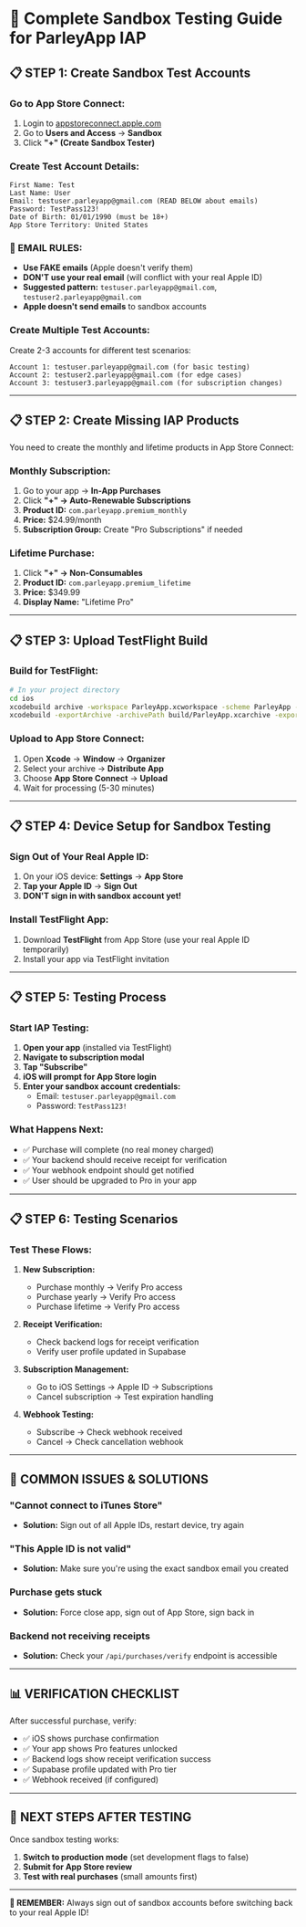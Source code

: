 # 🧪 Complete Sandbox Testing Guide for ParleyApp IAP

## 📋 **STEP 1: Create Sandbox Test Accounts**

### **Go to App Store Connect:**
1. Login to [appstoreconnect.apple.com](https://appstoreconnect.apple.com)
2. Go to **Users and Access** → **Sandbox**
3. Click **"+" (Create Sandbox Tester)**

### **Create Test Account Details:**
```
First Name: Test
Last Name: User
Email: testuser.parleyapp@gmail.com (READ BELOW about emails)
Password: TestPass123!
Date of Birth: 01/01/1990 (must be 18+)
App Store Territory: United States
```

### **🚨 EMAIL RULES:**
- **Use FAKE emails** (Apple doesn't verify them)
- **DON'T use your real email** (will conflict with your real Apple ID)
- **Suggested pattern:** `testuser.parleyapp@gmail.com`, `testuser2.parleyapp@gmail.com`
- **Apple doesn't send emails** to sandbox accounts

### **Create Multiple Test Accounts:**
Create 2-3 accounts for different test scenarios:
```
Account 1: testuser.parleyapp@gmail.com (for basic testing)
Account 2: testuser2.parleyapp@gmail.com (for edge cases)
Account 3: testuser3.parleyapp@gmail.com (for subscription changes)
```

---

## 📋 **STEP 2: Create Missing IAP Products**

You need to create the monthly and lifetime products in App Store Connect:

### **Monthly Subscription:**
1. Go to your app → **In-App Purchases**
2. Click **"+" → Auto-Renewable Subscriptions**
3. **Product ID:** `com.parleyapp.premium_monthly`
4. **Price:** $24.99/month
5. **Subscription Group:** Create "Pro Subscriptions" if needed

### **Lifetime Purchase:**
1. Click **"+" → Non-Consumables**
2. **Product ID:** `com.parleyapp.premium_lifetime`  
3. **Price:** $349.99
4. **Display Name:** "Lifetime Pro"

---

## 📋 **STEP 3: Upload TestFlight Build**

### **Build for TestFlight:**
```bash
# In your project directory
cd ios
xcodebuild archive -workspace ParleyApp.xcworkspace -scheme ParleyApp -archivePath build/ParleyApp.xcarchive
xcodebuild -exportArchive -archivePath build/ParleyApp.xcarchive -exportPath build/ -exportOptionsPlist exportOptions.plist
```

### **Upload to App Store Connect:**
1. Open **Xcode** → **Window** → **Organizer**
2. Select your archive → **Distribute App**
3. Choose **App Store Connect** → **Upload**
4. Wait for processing (5-30 minutes)

---

## 📋 **STEP 4: Device Setup for Sandbox Testing**

### **Sign Out of Your Real Apple ID:**
1. On your iOS device: **Settings** → **App Store**
2. **Tap your Apple ID** → **Sign Out**
3. **DON'T sign in with sandbox account yet!**

### **Install TestFlight App:**
1. Download **TestFlight** from App Store (use your real Apple ID temporarily)
2. Install your app via TestFlight invitation

---

## 📋 **STEP 5: Testing Process**

### **Start IAP Testing:**
1. **Open your app** (installed via TestFlight)
2. **Navigate to subscription modal**
3. **Tap "Subscribe"** 
4. **iOS will prompt for App Store login**
5. **Enter your sandbox account credentials:**
   - Email: `testuser.parleyapp@gmail.com`
   - Password: `TestPass123!`

### **What Happens Next:**
- ✅ Purchase will complete (no real money charged)
- ✅ Your backend should receive receipt for verification
- ✅ Your webhook endpoint should get notified
- ✅ User should be upgraded to Pro in your app

---

## 📋 **STEP 6: Testing Scenarios**

### **Test These Flows:**
1. **New Subscription:**
   - Purchase monthly → Verify Pro access
   - Purchase yearly → Verify Pro access
   - Purchase lifetime → Verify Pro access

2. **Receipt Verification:**
   - Check backend logs for receipt verification
   - Verify user profile updated in Supabase

3. **Subscription Management:**
   - Go to iOS Settings → Apple ID → Subscriptions
   - Cancel subscription → Test expiration handling

4. **Webhook Testing:**
   - Subscribe → Check webhook received
   - Cancel → Check cancellation webhook

---

## 🚨 **COMMON ISSUES & SOLUTIONS**

### **"Cannot connect to iTunes Store"**
- **Solution:** Sign out of all Apple IDs, restart device, try again

### **"This Apple ID is not valid"**
- **Solution:** Make sure you're using the exact sandbox email you created

### **Purchase gets stuck**
- **Solution:** Force close app, sign out of App Store, sign back in

### **Backend not receiving receipts**
- **Solution:** Check your `/api/purchases/verify` endpoint is accessible

---

## 📊 **VERIFICATION CHECKLIST**

After successful purchase, verify:
- ✅ iOS shows purchase confirmation
- ✅ Your app shows Pro features unlocked
- ✅ Backend logs show receipt verification success
- ✅ Supabase profile updated with Pro tier
- ✅ Webhook received (if configured)

---

## 🎯 **NEXT STEPS AFTER TESTING**

Once sandbox testing works:
1. **Switch to production mode** (set development flags to false)
2. **Submit for App Store review**  
3. **Test with real purchases** (small amounts first)

---

**🚨 REMEMBER:** Always sign out of sandbox accounts before switching back to your real Apple ID!
